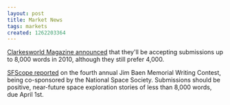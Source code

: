 ```yaml
---
layout: post
title: Market News
tags: markets
created: 1262203364
---
```

[Clarkesworld Magazine announced](http://clarkesworld.livejournal.com/149811.html) that they'll be accepting submissions up to 8,000 words in 2010, although they still prefer 4,000.

[SFScope reported](http://sfscope.com/2009/12/fourth-annual-jim-baen-memoria.html) on the fourth annual Jim Baen Memorial Writing Contest, being co-sponsored by the National Space Society.  Submissions should be positive, near-future space exploration stories of less than 8,000 words, due April 1st.
